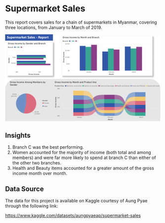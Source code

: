 # Supermarket Sales

This report covers sales for a chain of supermarkets in Myanmar, covering three locations, from January to March of 2019.

![Report JPG](Sample.jpg)

## Insights

1. Branch C was the best performing.
2. Women accounted for the majority of income (both total and among members) and were far more likely to spend at branch C than either of the other two branches.
3. Health and Beauty items accounted for a greater amount of the gross income month over month.

## Data Source

The data for this project is available on Kaggle courtesy of Aung Pyae through the following link:

https://www.kaggle.com/datasets/aungpyaeap/supermarket-sales
